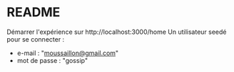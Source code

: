 # README

Démarrer l'expérience sur http://localhost:3000/home
Un utilisateur seedé pour se connecter :
- e-mail : "moussaillon@gmail.com"
- mot de passe : "gossip"